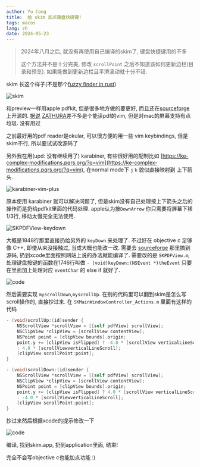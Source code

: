 ```yaml
---
author: Yu Cong
title:  给 skim 加点键盘快捷键!
tags: macos
lang: zh
date: 2024-05-23
---
```


> 2024年八月之后, 就没有再使用自己编译的skim了, 键盘快捷键用的不多
> 
> 这个方法并不是十分完美, 修改 `scrollPoint` 之后不知道该如何更新边栏(目录和预览). 如果能做到更新边栏且平滑滚动就十分不错.

skim 长这个样子(不是那个[fuzzy finder in rust](https://github.com/lotabout/skim))

![skim](/images/skim/skim.png)

和preview一样用apple pdfkit, 但是很多地方做的要更好, 而且还在[sourceforge](https://sourceforge.net/p/skim-app/code/HEAD/tree/)上开源的.
[据说](https://www.reddit.com/r/vim/comments/3prfd0/pdf_reader_with_vim_keybindings_for_mac_osx/) [ZATHURA](https://pwmt.org/projects/zathura/)差不多是个能读pdf的vim, 但是对mac的屏幕支持有点垃圾. 没有用过

之前最好用的pdf reader是okular, 可以很方便的用一些 vim keybindings, 但是skim不行, 所以要试试改源码了

另外我在用(upd: 没有继续用了) karabiner, 有些很好用的配制比如 [https://ke-complex-modifications.pqrs.org/?q=vim](https://ke-complex-modifications.pqrs.org/?q=vim), 在normal mode下 `j` `k` 貌似直接映射到 上下箭头. 

![karabiner-vim-plus](/images/skim/karabiner.png)

原本使用 karabiner 就可以解决问题了, 但是skim没有自己处理按上下箭头之后的操作而是扔给pdfkit里面的代码处理. apple认为按`DownArrow` 你只需要将屏幕下移1/3行, 移动太慢完全无法使用.

![SKPDFView-keydown](/images/skim/skpdfview.png)

大概是1848行那里直接扔给另外的 `keyDown` 来处理了.
不过好在 objective c 足够像 C++, 即使从来没接触过, 当成大概也能改一改.
需要去 [sourceforge](https://sourceforge.net/p/skim-app/code/HEAD/tree/) 那里搞到源码, 扔到xcode里面按照网站上说的办法就能编译了.
需要改的是 `SKPDFView.m`, 处理键盘按键的函数在1746行叫做 `- (void)keyDown:(NSEvent *)theEvent`
只要在里面加上处理对应 `eventChar` 的 else if 就好了.

![code](/images/skim/vim.png)

然后需要实现 `myscrollDown`,`myscrollUp`. 在别的代码里可以翻到skim是怎么写scroll操作的, 直接抄过来.
在 `SKMainWindowController_Actions.m` 里面有这样的代码

```objective-c
- (void)scrollUp:(id)sender {
    NSScrollView *scrollView = [[self pdfView] scrollView];
    NSClipView *clipView = [scrollView contentView];
    NSPoint point = [clipView bounds].origin;
    point.y += [clipView isFlipped] ? -4.0 * [scrollView verticalLineScroll] 
    : 4.0 * [scrollViewverticalLineScroll];
    [clipView scrollPoint:point];
}

- (void)scrollDown:(id)sender {
    NSScrollView *scrollView = [[self pdfView] scrollView];
    NSClipView *clipView = [scrollView contentView];
    NSPoint point = [clipView bounds].origin;
    point.y += [clipView isFlipped] ? 4.0 * [scrollView verticalLineScroll] 
    : -4.0 * [scrollViewverticalLineScroll];
    [clipView scrollPoint:point];
}
```

抄过来然后根据xcode的提示修改一下

![code](/images/skim/myscroll.png)

编译, 找到skim.app, 扔到application里面, 结束!

完全不会写objective c也能加点功能 :)
